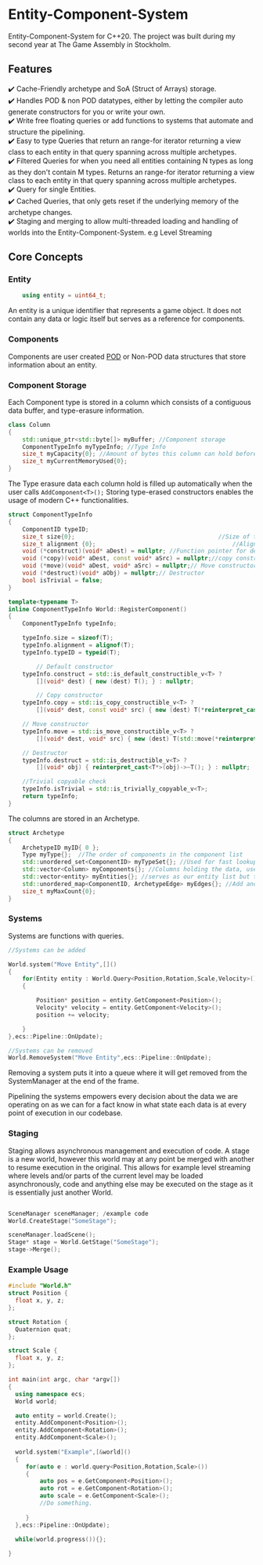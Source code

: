 # Entity-Component-System
 Entity-Component-System for C++20.
 The project was built during my second year at The Game Assembly in Stockholm.


## Features

✔️ Cache-Friendly archetype and SoA (Struct of Arrays) storage.  <br />
✔️ Handles POD & non POD datatypes, either by letting the compiler auto generate constructors for you or write your own. <br />
✔️ Write free floating queries or add functions to systems that automate and structure the pipelining. <br />
✔️ Easy to type Queries that return an range-for iterator returning a view class to each entity in that query spanning across multiple archetypes. <br />
✔️ Filtered Queries for when you need all entities containing N types as long as they don't contain M types. 
Returns an range-for iterator returning a view class to each entity in that query spanning across multiple archetypes. <br />
✔️ Query for single Entities. <br/>
✔️ Cached Queries, that only gets reset if the underlying memory of the archetype changes. <br />
✔️ Staging and merging to allow multi-threaded loading and handling of worlds into the Entity-Component-System. e.g Level Streaming <br />
## Core Concepts
### Entity
```cpp
    using entity = uint64_t;
```
An entity is a unique identifier that represents a game object. It does not contain any data or logic itself but serves as a reference for components.

### Components
Components are user created [POD](https://learn.microsoft.com/en-us/cpp/cpp/trivial-standard-layout-and-pod-types?view=msvc-170#pod-types) or Non-POD data structures that store information about an entity. 

### Component Storage

Each Component type is stored in a column which consists of a contiguous data buffer, and type-erasure information.

```cpp
class Column 
{
    std::unique_ptr<std::byte[]> myBuffer; //Component storage
	ComponentTypeInfo myTypeInfo; //Type Info
	size_t myCapacity{0}; //Amount of bytes this column can hold before needing to grow
	size_t myCurrentMemoryUsed{0}; 
}
```
The Type erasure data each column hold is filled up automatically when the user calls `AddComponent<T>();` 
Storing type-erased constructors enables the usage of modern C++ functionalities.
```cpp
struct ComponentTypeInfo
{
    ComponentID typeID;
	size_t size{0};											//Size of the component type in bytes
	size_t alignment {0};										//Alignment requirement of the type
	void (*construct)(void* aDest) = nullptr; //Function pointer for default construction
	void (*copy)(void* aDest, const void* aSrc) = nullptr;//copy constructor
	void (*move)(void* aDest, void* aSrc) = nullptr;// Move constructor
	void (*destruct)(void* aObj) = nullptr;// Destructor
	bool isTrivial = false;
}

template<typename T>
inline ComponentTypeInfo World::RegisterComponent()
{
	ComponentTypeInfo typeInfo;

	typeInfo.size = sizeof(T);
	typeInfo.alignment = alignof(T);
	typeInfo.typeID = typeid(T);

		// Default constructor
	typeInfo.construct = std::is_default_constructible_v<T> ?
		[](void* dest) { new (dest) T(); } : nullptr;

		// Copy constructor
	typeInfo.copy = std::is_copy_constructible_v<T> ?
		[](void* dest, const void* src) { new (dest) T(*reinterpret_cast<const T*>(src)); } : nullptr;

	// Move constructor
	typeInfo.move = std::is_move_constructible_v<T> ?
		[](void* dest, void* src) { new (dest) T(std::move(*reinterpret_cast<T*>(src))); } : nullptr;

	// Destructor
	typeInfo.destruct = std::is_destructible_v<T> ?
		[](void* obj) { reinterpret_cast<T*>(obj)->~T(); } : nullptr;

	//Trivial copyable check
	typeInfo.isTrivial = std::is_trivially_copyable_v<T>;
	return typeInfo;
}

```

The columns are stored in an Archetype.

```cpp
struct Archetype 
{
    ArchetypeID myID{ 0 };
    Type myType{};	//The order of components in the component list
    std::unordered_set<ComponentID> myTypeSet{}; //Used for fast lookup into the archetype if it contains a specific type
    std::vector<Column> myComponents{}; //Columns holding the data, use the entity row to access the specific component
    std::vector<entity> myEntities{}; //serves as our entity list but the order of entities are also the rows in the component columns
    std::unordered_map<ComponentID, ArchetypeEdge> myEdges{}; //Add and remove Edges.
    size_t myMaxCount{0};
}
```

### Systems
Systems are functions with queries.

```cpp
//Systems can be added

World.system("Move Entity",[]()
{
    for(Entity entity : World.Query<Position,Rotation,Scale,Velocity>())
    {

        Position* position = entity.GetComponent<Position>();   
        Velocity* velocity = entity.GetComponent<Velocity>();
        position += velocity;   

    }   
},ecs::Pipeline::OnUpdate);

//Systems can be removed
World.RemoveSystem("Move Entity",ecs::Pipeline::OnUpdate);
```
Removing a system puts it into a queue where it will get removed from the SystemManager at the end of the frame.

Pipelining the systems empowers every decision about the data we are operating on as we can for a fact know in what state each data is at every point of execution in our codebase.


### Staging
Staging allows asynchronous management and execution of code. 
A stage is a new world, however this world may at any point be merged with another to resume execution in the original.
This allows for example level streaming where levels and/or parts of the current level may be loaded asynchronously, code and anything else may be executed on the stage as it is essentially just another World.
````cpp

SceneManager sceneManager; /example code
World.CreateStage("SomeStage"); 

sceneManager.loadScene();
Stage* stage = World.GetStage("SomeStage");
stage->Merge();

````





### Example Usage
```cpp
#include "World.h"
struct Position {
  float x, y, z;
};

struct Rotation {
  Quaternion quat;
};

struct Scale {
  float x, y, z;
};

int main(int argc, char *argv[])
{
  using namespace ecs;
  World world;

  auto entity = world.Create();
  entity.AddComponent<Position>();
  entity.AddComponent<Rotation>();
  entity.AddComponent<Scale>();
  
  world.system("Example",[&world]()
  {
     for(auto e : world.query<Position,Rotation,Scale>())
     {
         auto pos = e.GetComponent<Position>();
         auto rot = e.GetComponent<Rotation>();
         auto scale = e.GetComponent<Scale>();
         //Do something.
  
     }
  },ecs::Pipeline::OnUpdate);
  
  while(world.progress()){}; 

}
```
